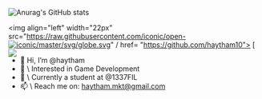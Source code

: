 ![Anurag's GitHub stats](https://github-readme-stats.vercel.app/api?username=haytham10&show_icons=true&theme=tokyonight)

<img align="left" width="22px" src="https://raw.githubusercontent.com/iconic/open-iconic/master/svg/globe.svg" / href= "https://github.com/haytham10">
<img align="left" src="https://cdn.jsdelivr.net/npm/simple-icons@v3/icons/twitter.svg" href="https://twitter.com/Haytham_mkt"/>
[<img align="left" src="https://cdn.jsdelivr.net/npm/simple-icons@v3/icons/linkedin.svg" href= "https://www.linkedin.com/in/haytham-mokhtari-2a4867112/"/>

- 👋 Hi, I’m @haytham
- 👀 \\ Interested in Game Development
- 🌱 \\ Currently a student at @1337FIL
- 📫 \\ Reach me on: haytham.mkt@gmail.com
